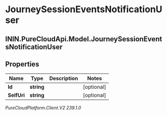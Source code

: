 # JourneySessionEventsNotificationUser

## ININ.PureCloudApi.Model.JourneySessionEventsNotificationUser

## Properties

|Name | Type | Description | Notes|
|------------ | ------------- | ------------- | -------------|
| **Id** | **string** |  | [optional] |
| **SelfUri** | **string** |  | [optional] |



_PureCloudPlatform.Client.V2 239.1.0_

